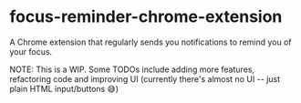 # focus-reminder-chrome-extension
A Chrome extension that regularly sends you notifications to remind you of your
focus.

NOTE: This is a WIP. Some TODOs include adding more features, refactoring code
and improving UI (currently there's almost no UI -- just plain HTML input/buttons
😅)